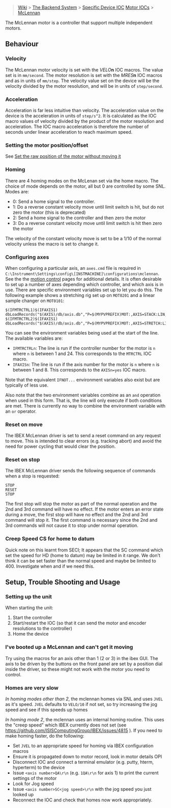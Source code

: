 > [Wiki](Home) > [The Backend System](The-Backend-System) > [Specific Device IOC](Specific-Device-IOC)
 > [Motor IOCs](Motor-IOCs) > [McLennan](McLennan-motors)

The McLennan motor is a controller that support multiple independent motors.

## Behaviour

### Velocity
The McLennan motor velocity is set with the *VELO***n** IOC macros. The value set is in `mm/second`. The motor resolution is set with the *MRES***n** IOC macros and as in units of `mm/step`. The velocity value set on the device will be the velocity divided by the motor resolution, and will be in units of `step/second`.

### Acceleration
Acceleration is far less intuitive than velocity. The acceleration value on the device is the acceleration in units of `step/s^2`. It is calculated as the IOC macro values of velocity divided by the product of the motor resolution and acceleration. The IOC macro acceleration is therefore the number of seconds under linear acceleration to reach maximum speed.

### Setting the motor position/offset
See [Set the raw position of the motor without moving it](Set-the-raw-position-of-the-motor-without-moving-it)

### Homing

There are 4 homing modes on the McLenan set via the home macro. The choice of mode depends on the motor, all but 0 are controlled by some SNL. Modes are:

* 0: Send a home signal to the controller.
* 1: Do a reverse constant velocity move until limit switch is hit, but do not zero the motor (this is deprecated)
* 2: Send a home signal to the controller and then zero the motor
* 3: Do a reverse constant velocity move until limit switch is hit then zero the motor

The velocity of the constant velocity move is set to be a 1/10 of the normal velocity unless the macro is set to change it.

### Configuring axes
When configuring a particular axis, an `axes.cmd` file is required in `C:\Instrument\Settings\config\[INSTMACHINE]\configurations\mclennan`. See the the [motion control](https://github.com/ISISComputingGroup/IBEX/wiki/Motion-Control) pages for additional details. It is often desirable to set up a number of axes depending which controller, and which axis is in use. There are specific environment variables set up to let you do this. The following example shows a stretching rig set up on `MOT0201` and a linear sample changer on `MOT0101`:

```
$(IFMTRCTRL1)$(IFAXIS1) dbLoadRecords("$(AXIS)/db/axis.db","P=$(MYPVPREFIX)MOT:,AXIS=STACK:LIN,mAXIS=MTR0101")
$(IFMTRCTRL2)$(IFAXIS1) dbLoadRecords("$(AXIS)/db/axis.db","P=$(MYPVPREFIX)MOT:,AXIS=STRETCH:LIN,mAXIS=MTR0201")
```

You can see the environment variables being used at the start of the line. The available variables are:

- `IFMTRCTRLn`: The line is run if the controller number for the motor is `n` where `n` is between 1 and 24. This corresponds to the `MTRCTRL` IOC macro.
- `IFAXISn`: The line is run if the axis number for the motor is `n` where `n` is between 1 and 8. This corresponds to the `AXISn=yes` IOC macro.

Note that the equivalent `IFNOT...` environment variables also exist but are typically of less use.

Also note that the two environment variables combine as an `and` operation when used in this form. That is, the line will only execute if both conditions are met. There is currently no way to combine the environment variable with an `or` operator.

### Reset on move

The IBEX McLennan driver is set to send a reset command on any request to move. This is intended to clear errors (e.g. tracking abort) and avoid the need for power cycling that would clear the position.

### Reset on stop

The IBEX McLennan driver sends the following sequence of commands when a stop is requested:

```
STOP
RESET
STOP
```

The first stop will stop the motor as part of the normal operation and the 2nd and 3rd command will have no effect. If the motor enters an error state during a move, the first stop will have no effect and the 2nd and 3rd command will stop it. The first command is necessary since the 2nd and 3rd commands will not cause it to stop under normal operation. 

### Creep Speed CS for home to datum

Quick note on this learnt from SECI; It appears that the SC command which set the speed for HD (home to datum) may be limited in it range. We don't think it can be set faster than the normal speed and maybe be limited to 400. Investigate when and if we need this.

## Setup, Trouble Shooting and Usage

### Setting up the unit

When starting the unit:

1. Start the controller
1. Start/restart the IOC (so that it can send the motor and encoder resolutions to the controller)
1. Home the device

### I've booted up a McLennan and can't get it moving
Try using the macros for an axis other than 1 (2 or 3) in the ibex GUI. The axis to be driven by the buttons on the front panel are set by a position dial inside the driver, so these might not work with the motor you need to control.

### Homes are very slow

*In homing modes other than 2*, the mclennan homes via SNL and uses `JVEL` as it's speed. `JVEL` defaults to `VELO/10` if not set, so try increasing the jog speed and see if this speeds up homes

*In homing mode 2*, the mclennan uses an internal homing routine. This uses the "creep speed" which IBEX currently does not set (see https://github.com/ISISComputingGroup/IBEX/issues/4815 ). If you need to make homing faster, do the following:
- Set `JVEL` to an appropriate speed for homing via IBEX configuration macros
- Ensure it is propagated down to motor record, look in motor details OPI
- Disconnect IOC and connect a terminal emulator (e.g. putty, hterm, hyperterm) to the device
- Issue `<axis number>QA\r\n` (e.g. `1QA\r\n` for axis 1) to print the current settings of the motor
- Look for Jog speed
- Issue `<axis number>SC<jog speed>\r\n` with the jog speed you just looked up
- Reconnect the IOC and check that homes now work appropriately. 

